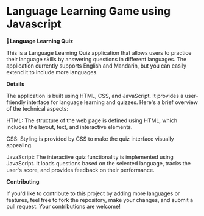 # Language Learning Game using Javascript


🌟**Language Learning Quiz**

This is a Language Learning Quiz application that allows users to practice their language skills by answering questions in different languages. The application currently supports English and Mandarin, but you can easily extend it to include more languages.


**Details** 

The application is built using HTML, CSS, and JavaScript. It provides a user-friendly interface for language learning and quizzes. Here's a brief overview of the technical aspects:

HTML: The structure of the web page is defined using HTML, which includes the layout, text, and interactive elements.

CSS: Styling is provided by CSS to make the quiz interface visually appealing.

JavaScript: The interactive quiz functionality is implemented using JavaScript. It loads questions based on the selected language, tracks the user's score, and provides feedback on their performance.

**Contributing**

If you'd like to contribute to this project by adding more languages or features, feel free to fork the repository, make your changes, and submit a pull request. Your contributions are welcome!


